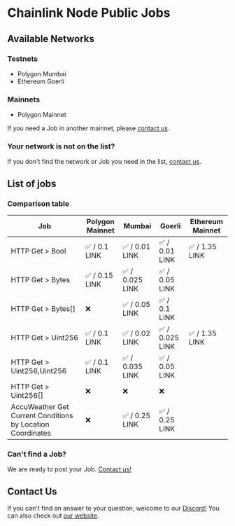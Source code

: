 # Chainlink Node Public Jobs

## Available Networks

### Testnets

- Polygon Mumbai
- Ethereum Goerli

### Mainnets

- Polygon Mainnet

If you need a Job in another mainnet, please [contact us](#contact-us).

### Your network is not on the list?

If you don't find the network or Job you need in the list, [contact us](#contact-us).

## List of jobs

### Comparison table

| Job                                                        | Polygon Mainnet | Mumbai          | Goerli         | Ethereum Mainnet|
| ---------------------------------------------------------- | --------------- | --------------- | ---------------|----------------|
| HTTP Get > Bool                                            | ✅ / 0.1 LINK   | ✅ / 0.01 LINK  | ✅ / 0.01 LINK  | ✅ / 1.35 LINK |
| HTTP Get > Bytes                                           | ✅ / 0.15 LINK  | ✅ / 0.025 LINK | ✅ / 0.05 LINK  |                |
| HTTP Get > Bytes[]                                         | ❌              | ✅ / 0.05 LINK  | ✅ / 0.1 LINK   |                |
| HTTP Get > Uint256                                         | ✅ / 0.1 LINK   | ✅ / 0.02 LINK  | ✅ / 0.025 LINK | ✅ / 1.35 LINK |
| HTTP Get > Uint256,Uint256                                 | ✅ / 0.1 LINK   | ✅ / 0.035 LINK | ✅ / 0.05 LINK  |                |
| HTTP Get > Uint256[]                                       | ❌              | ❌              | ❌              |                |
| AccuWeather Get Current Conditions by Location Coordinates | ❌              | ✅ / 0.25 LINK  | ✅ / 0.25 LINK  |                |

### Can't find a Job?

We are ready to post your Job. [Contact us!](#contact-us)

## Contact Us

If you can't find an answer to your question, welcome to our [Discord!](https://discord.com/channels/979501447173533776)
You can also check out [our website](https://www.oraclelabs.link).
